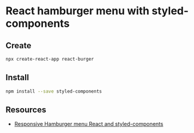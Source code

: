 # React hamburger menu with styled-components

## Create

```bash
npx create-react-app react-burger
```

## Install

```bash
npm install --save styled-components
```

## Resources

- [Responsive Hamburger menu React and styled-components](https://www.youtube.com/watch?v=GGkBwpxV7AI)
